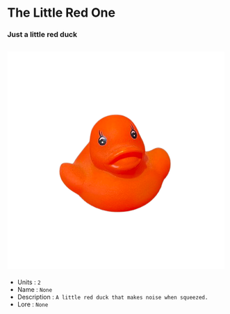 # The Little Red One
### Just a little red duck
![Duck](https://github.com/Nezolf/MyDuckCollection/blob/main/imgs/lil_red.png)
--- 
- Units : `2`
- Name : `None`
- Description : `A little red duck that makes noise when squeezed.`
- Lore : `None`